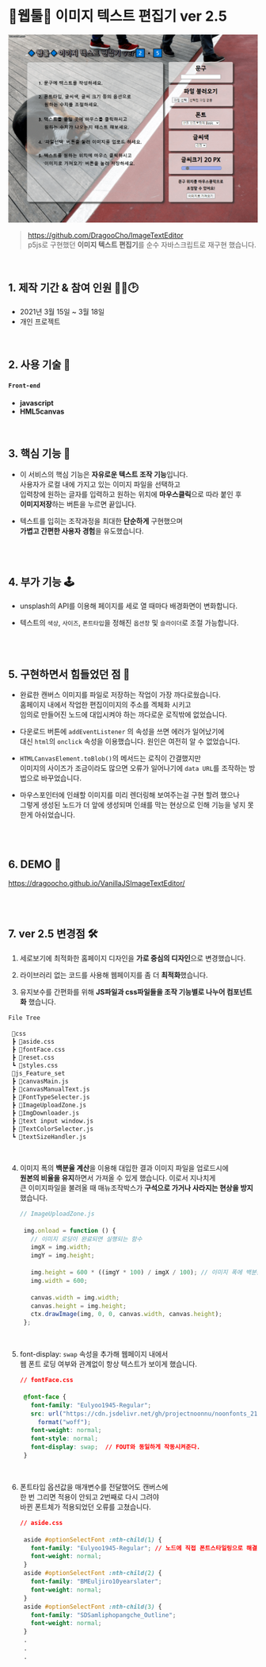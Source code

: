 # 🔹웹툴🔹 이미지 텍스트 편집기 ver 2.5

![Image Text Editor](https://github.com/DragooCho/TIL/blob/main/image/jjalbang18.gif?raw=true)

>https://github.com/DragooCho/ImageTextEditor        
 p5js로 구현했던 **이미지 텍스트 편집기**를 순수 자바스크립트로 재구현 했습니다.

<br />

## 1. 제작 기간 & 참여 인원 👨‍🔧🕑
- 2021년 3월 15일 ~ 3월 18일
- 개인 프로젝트

<br />

## 2. 사용 기술 📱
#### `Front-end`
  - **javascript** 
  - **HML5canvas**

<br />

## 3. 핵심 기능 📐
- 이 서비스의 핵심 기능은 **자유로운 텍스트 조작 기능**입니다.  
사용자가 로컬 내에 가지고 있는 이미지 파일을 선택하고        
입력창에 원하는 글자를 입력하고 원하는 위치에 **마우스클릭**으로 따라 붙인 후        
**이미지저장**하는 버튼을 누르면 끝입니다.  

- 텍스트를 입히는 조작과정을 최대한 **단순하게** 구현했으며    
**가볍고 간편한 사용자 경험**을 유도했습니다.

<br />
<br />

## 4. 부가 기능 🕹

- unsplash의 API를 이용해 페이지를 세로 열 때마다 배경화면이 변화합니다. 
  <br />
         
- 텍스트의 `색상`, `사이즈`, `폰트타입`을 정해진 `옵션창` 및 `슬라이더`로 조절 가능합니다.

<br />
<br />


## 5. 구현하면서 힘들었던 점 🤒 
       
- 완료한 캔버스 이미지를 파일로 저장하는 작업이 가장 까다로웠습니다.         
  홈페이지 내에서 작업한 편집이미지의 주소를 겍체화 시키고       
  임의로 만들어진 노드에 대입시켜야 하는 까다로운 로직밖에 없었습니다. 
  <br />

- 다운로드 버튼에 `addEventListener` 의 속성을 쓰면 에러가 일어났기에   
  대신 `html`의 `onclick` 속성을 이용했습니다. 원인은 여전히 알 수 없었습니다.
  <br />
         
- `HTMLCanvasElement.toBlob()`의 메서드는 로직이 간결했지만       
  이미지의 사이즈가 조금이라도 많으면 오류가 일어나기에 `data URL`를 조작하는 방법으로 바꾸었습니다.
  <br />
        
- 마우스포인터에 인쇄할 이미지를 미리 렌더링해 보여주는걸 구현 할려 했으나    
  그렇게 생성된 노드가 더 앞에 생성되며 인쇄를 막는 현상으로 인해 기능을 넣지 못한게 아쉬었습니다. 

<br />
<br />

## 6. DEMO 🚀 
https://dragoocho.github.io/VanillaJSImageTextEditor/

<br />
<br />

## 7. ver 2.5 변경점 🛠

1. 세로보기에 최적화한 홈페이지 디자인을 **가로 중심의 디자인**으로 변경했습니다.
   <br />
        
2. 라이브러리 없는 코드를 사용해 웹페이지를 좀 더 **최적화**했습니다.
   <br />
        
3. 유지보수를 간편화를 위해 **JS파일과 css파일들을 조작 기능별로 나누어 컴포넌트화** 했습니다.
  ```
  File Tree
  
   📂css
   ┣ 📜aside.css
   ┣ 📜fontFace.css
   ┣ 📜reset.css
   ┗ 📜styles.css
   📂js_Feature_set
   ┣ 📜canvasMain.js
   ┣ 📜canvasManualText.js
   ┣ 📜FontTypeSelecter.js
   ┣ 📜ImageUploadZone.js
   ┣ 📜ImgDownloader.js
   ┣ 📜text input window.js
   ┣ 📜TextColorSelecter.js
   ┗ 📜textSizeHandler.js 
  ```
<br />

4. 이미지 폭의 **백분율 계산**을 이용해 대입한 결과 이미지 파일을 업로드시에  
   **원본의 비율을 유지**하면서 가져올 수 있게 했습니다. 이로서 지나치게     
   큰 이미지파일을 불려올 때 매뉴조작박스가 **구석으로 가거나 사라지는 현상을 방지**했습니다. 
   ``` js
   // ImageUploadZone.js
   
    img.onload = function () { 
      // 이미지 로딩이 완료되면 실행되는 함수
      imgX = img.width;
      imgY = img.height;

      img.height = 600 * ((imgY * 100) / imgX / 100); // 이미지 폭에 백분율 계산으로 리사이즈를 구현
      img.width = 600; 

      canvas.width = img.width;
      canvas.height = img.height;
      ctx.drawImage(img, 0, 0, canvas.width, canvas.height);
    };
   ```
<br />


5. font-display: `swap` 속성을 추가해 웹페이지 내에서   
   웹 폰트 로딩 여부와 관계없이 항상 텍스트가 보이게 했습니다. 
   ``` css
   // fontFace.css
   
    @font-face {
      font-family: "Eulyoo1945-Regular";
      src: url("https://cdn.jsdelivr.net/gh/projectnoonnu/noonfonts_2102-01@1.0/Eulyoo1945-Regular.woff")
        format("woff");
      font-weight: normal;
      font-style: normal;
      font-display: swap;  // FOUT와 동일하게 작동시켜준다.
    }
<br />

6. 폰트타입 옵션값을 매개변수를 전달했어도 캔버스에   
 한 번 그리면 적용이 안되고 2번째로 다시 그려야   
  바뀐 폰트체가 적용되었던 오류를 고쳤습니다.
   ``` css
   // aside.css
   
    aside #optionSelectFont :nth-child(1) {
      font-family: "Eulyoo1945-Regular"; // 노드에 직접 폰트스타일링으로 해결.
      font-weight: normal; 
    }
    aside #optionSelectFont :nth-child(2) {
      font-family: "BMEuljiro10yearslater";
      font-weight: normal; 
    }
    aside #optionSelectFont :nth-child(3) {
      font-family: "SDSamliphopangche_Outline";
      font-weight: normal;
    } 
    .
    .
    .


 

 

